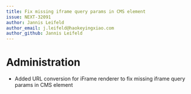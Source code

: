 ```yaml
---
title: Fix missing iframe query params in CMS element
issue: NEXT-32091
author: Jannis Leifeld
author_email: j.leifeld@haokeyingxiao.com
author_github: Jannis Leifeld
---
```

# Administration
* Added URL conversion for iFrame renderer to fix missing iframe query params in CMS element
